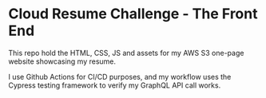 # Cloud Resume Challenge - The Front End
This repo hold the HTML, CSS, JS and assets for my AWS S3 one-page website showcasing my resume.

I use Github Actions for CI/CD purposes, and my workflow uses the Cypress testing framework to verify my GraphQL API call works.
